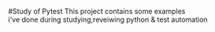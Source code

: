 #Study of Pytest 
This project contains some examples  
i've done during studying,reveiwing python & test automation
